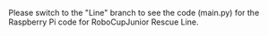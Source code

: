 Please switch to the "Line" branch to see the code (main.py) for the Raspberry Pi code for RoboCupJunior Rescue Line.